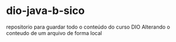 # dio-java-b-sico
repositorio para guardar todo o conteúdo do curso DIO
Alterando o conteudo de um arquivo de forma local
